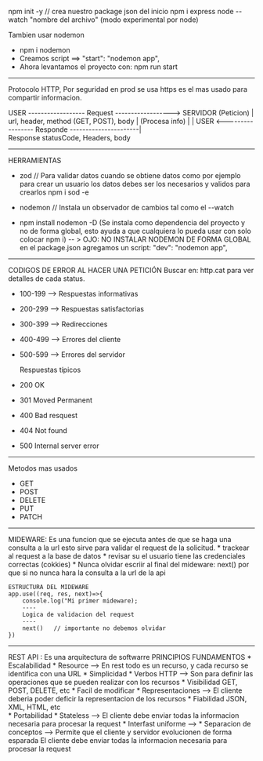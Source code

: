 npm init -y    // crea nuestro package json del inicio
npm i express
node --watch "nombre del archivo"   (modo experimental por node)

Tambien usar nodemon
* npm i nodemon
* Creamos script ==>  "start": "nodemon app",
* Ahora levantamos el proyecto con: npm run start
  

**************************************************
Protocolo HTTP, Por seguridad en prod se usa https
es el mas usado para compartir informacion.


USER ------------------ Request ------------------> SERVIDOR
                      (Peticion)                       |
        url, header, method (GET, POST), body          |
                                                (Procesa info)
                                                       |
                                                       |
USER <----------------- Responde ----------------------|                                            
                        Response
                statusCode, Headers, body


**************************************************
HERRAMIENTAS
* zod           // Para validar datos cuando se obtiene datos como por 
                    ejemplo para crear un usuario los datos debes ser 
                    los necesarios y validos para crearlos
  npm i sod -e

* nodemon       // Instala un observador de cambios
                   tal como el --watch

* npm install nodemon -D   (Se instala como dependencia del  proyecto y 
                            no de forma global, esto ayuda a que cualquiera lo pueda usar 
                            con solo colocar npm i)
  -- >  OJO: NO INSTALAR NODEMON DE FORMA GLOBAL
  en el package.json agregamos un script:  "dev": "nodemon app",




**************************************************

CODIGOS DE ERROR AL HACER UNA PETICIÓN
Buscar en: http.cat para ver detalles de cada status.

* 100-199     -->     Respuestas informativas
* 200-299     -->     Respuestas satisfactorias
* 300-399     -->     Redirecciones
* 400-499     -->     Errores del cliente
* 500-599     -->     Errores del servidor

  Respuestas típicos
* 200     OK
* 301     Moved Permanent
* 400     Bad resquest
* 404     Not found
* 500     Internal server error


**************************************************
Metodos mas usados

* GET
* POST
* DELETE
* PUT
* PATCH

**************************************************
MIDEWARE: Es una funcion que se ejecuta antes de que se haga una consulta a la url
          esto sirve para validar el request de la solicitud.
          * trackear al request a la base de datos 
          * revisar su el usuario tiene las credenciales correctas (cokkies)
          * Nunca olvidar escriir al final del mideware: next()
            por que si no nunca hara la consulta a la url de la api

    ESTRUCTURA DEL MIDEWARE
    app.use((req, res, next)=>{
        console.log("Mi primer mideware);
        ----
        Logica de validacion del request
        ----
        next()   // importante no debemos olvidar
    })

  ****************************************************
  REST API : Es una arquitectura de softwarre
  PRINCIPIOS                    FUNDAMENTOS
    * Escalabilidad           * Resource --> En rest todo es un recurso, y cada recurso se identifica con una URL
    * Simplicidad             * Verbos HTTP --> Son para definir las operaciones que se pueden realizar con los recursos
    * Visibilidad                               GET, POST, DELETE, etc
    * Facil de modificar      * Representaciones --> El cliente deberia poder deficir la representacion de los recursos
    * Fiabilidad                                     JSON, XML, HTML, etc   
    * Portabilidad            * Stateless --> El cliente debe enviar todas la informacion necesaria para procesar la                                        request
                              * Interfast uniforme --> 
                              * Separacion de conceptos --> Permite que el cliente y servidor evolucionen de 
                                forma esparada
                               El cliente debe enviar todas la informacion necesaria para procesar
                                la request

  